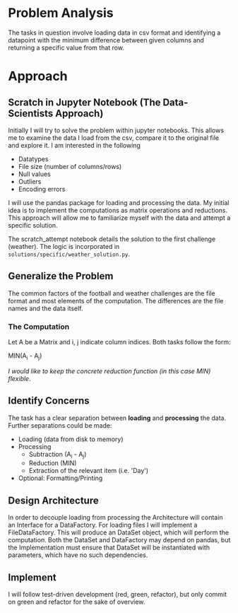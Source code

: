 # Problem Analysis
The tasks in question involve loading data in csv format and identifying a datapoint with the minimum difference between given columns and returning a specific value from that row. 

# Approach
## Scratch in Jupyter Notebook (The Data-Scientists Approach)
Initially I will try to solve the problem within jupyter notebooks. 
This allows me to examine the data I load from the csv, compare it to the original file and explore it. I am interested in the following
- Datatypes
- File size (number of columns/rows)
- Null values
- Outliers
- Encoding errors

I will use the pandas package for loading and processing the data. My initial idea is to implement the computations as 
matrix operations and reductions. 
This approach will allow me to familiarize myself with the data and attempt a specific solution.

The scratch_attempt notebook details the solution to the first challenge (weather). The logic is incorporated in 
`solutions/specific/weather_solution.py`.
## Generalize the Problem
The common factors of the football and weather challenges are the file format and most elements of the computation.
The differences are the file names and the data itself.
### The Computation
Let A be a Matrix and i, j indicate column indices. Both tasks follow the form:

MIN(A<sub>i</sub> - A<sub>j</sub>)

_I would like to keep the concrete reduction function (in this case MIN) flexible_.
## Identify Concerns
The task has a clear separation between **loading** and **processing** the data. Further separations could be made:
- Loading (data from disk to memory)
- Processing 
    - Subtraction (A<sub>i</sub> - A<sub>j</sub>) 
    - Reduction (MIN)
    - Extraction of the relevant item (i.e. 'Day')
- Optional: Formatting/Printing
## Design Architecture
In order to decouple loading from processing the Architecture will contain an Interface for a DataFactory.
For loading files I will implement a FileDataFactory. This will produce an DataSet object, which will perform the 
computation. Both the DataSet and DataFactory may depend on pandas, but the Implementation must ensure that DataSet will 
be instantiated with parameters, which have no such dependencies. 
## Implement
I will follow test-driven development (red, green, refactor), but only commit on green and refactor for the sake of overview.